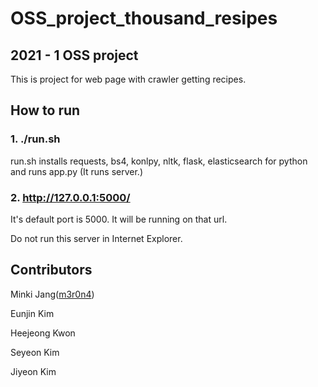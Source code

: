 # OSS_project_thousand_resipes

## 2021 - 1 OSS project

This is project for web page with crawler getting recipes.

## How to run

### 1. ./run.sh
run.sh installs requests, bs4, konlpy, nltk, flask, elasticsearch for python and runs app.py (It runs server.)

### 2. http://127.0.0.1:5000/
It's default port is 5000. It will be running on that url.

Do not run this server in Internet Explorer.


## Contributors
Minki Jang([m3r0n4](https://www.notion.so/e3e14db05747481ea486ee01e3f04775))  

Eunjin Kim  

Heejeong Kwon  

Seyeon Kim  

Jiyeon Kim  

